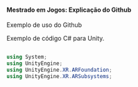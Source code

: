 #### Mestrado em Jogos: Explicação do Github

Exemplo de uso do Github

Exemplo de código C# para Unity.

```c#

using System;
using UnityEngine;
using UnityEngine.XR.ARFoundation;
using UnityEngine.XR.ARSubsystems;

```